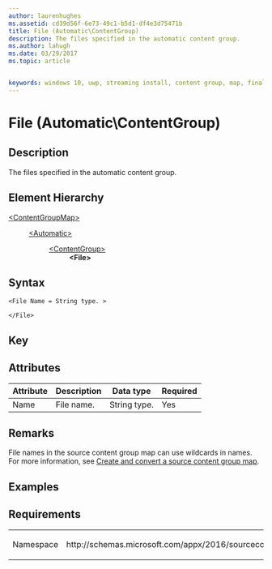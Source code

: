 ```yaml
---
author: laurenhughes
ms.assetid: cd39d56f-6e73-49c1-b5d1-df4e3d75471b 
title: File (Automatic\ContentGroup)
description: The files specified in the automatic content group.
ms.author: lahugh
ms.date: 03/29/2017
ms.topic: article


keywords: windows 10, uwp, streaming install, content group, map, final content group, automatic content group
---
```


# File (Automatic\ContentGroup)

## Description
The files specified in the automatic content group.

## Element Hierarchy
<dl>
<dt><a href="element-source-contentgroupmap.md">&lt;ContentGroupMap&gt;</a></dt>
<dd>
<dl>
<dt><a href="element-source-automatic.md">&lt;Automatic&gt;</a></dt>
<dd>
<dl>
<dt><a href="element-source-automatic-contentgroup.md">&lt;ContentGroup&gt;</a></dt>
<dd><b>&lt;File&gt;</b></dd>
</dl>
</dd>
</dl>
</dd>
</dl>

## Syntax
```syntax
<File Name = String type. >

</File>
```

## Key

## Attributes

| Attribute | Description | Data type | Required |
|-----------|-------------|-----------|----------|
| Name | File name. | String type. | Yes |


## Remarks
File names in the source content group map can use wildcards in names. For more information, see [Create and convert a source content group map](https://docs.microsoft.com/windows/uwp/packaging/create-cgm).

## Examples

## Requirements
<table>
<colgroup>
<col width="50%" />
<col width="50%" />
</colgroup>
<tbody>
<tr class="odd">
<td><p>Namespace</p></td>
<td><p>http://schemas.microsoft.com/appx/2016/sourcecontentgroupmap</p></td>
</tr>
</tbody>
</table>